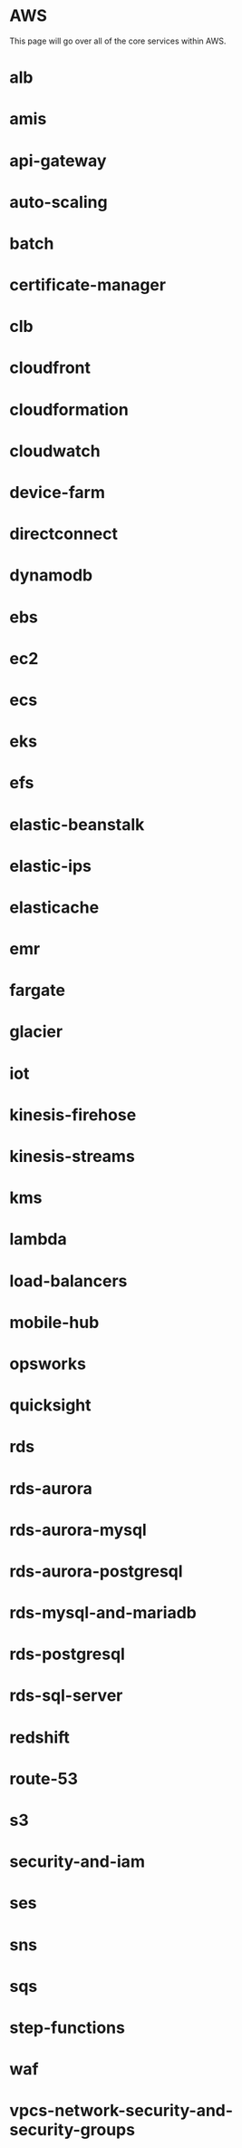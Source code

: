 # AWS
This page will go over all of the core services within AWS.

# alb
# amis
# api-gateway
# auto-scaling
# batch
# certificate-manager
# clb
# cloudfront
# cloudformation
# cloudwatch
# device-farm
# directconnect
# dynamodb
# ebs
# ec2
# ecs
# eks
# efs 
# elastic-beanstalk
# elastic-ips
# elasticache
# emr
# fargate
# glacier
# iot
# kinesis-firehose
# kinesis-streams
# kms
# lambda
# load-balancers
# mobile-hub
# opsworks
# quicksight
# rds
# rds-aurora 
# rds-aurora-mysql
# rds-aurora-postgresql
# rds-mysql-and-mariadb
# rds-postgresql
# rds-sql-server
# redshift
# route-53
# s3
# security-and-iam
# ses
# sns
# sqs
# step-functions
# waf
# vpcs-network-security-and-security-groups

